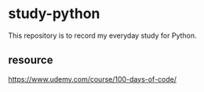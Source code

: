 # study-python
This repository is to record my everyday study for Python.

## resource
https://www.udemy.com/course/100-days-of-code/



